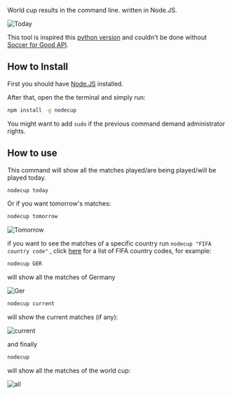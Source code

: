 World cup results in the command line. written in Node.JS.

![Today](http://i.imgur.com/MABYicL.png)

This tool is inspired this [python version](https://github.com/fatiherikli/worldcup) and couldn't be done without [Soccer for Good API](worldcup.sfg.io).

## How to Install

First you should have [Node.JS](http://nodejs.org/) installed.

After that, open the the terminal and simply run:
```sh
npm install -g nodecup
```
You might want to add ```sudo``` if the previous command demand administrator rights.

## How to use
This command will show all the matches played/are being played/will be played today.
```sh
nodecup today
```
Or if you want tomorrow's matches:
```sh
nodecup tomorrow
```
![Tomorrow](http://i.imgur.com/7rVWvL8.png)

if you want to see the matches of a specific country run
``` nodecup "FIFA country code" ``` , click [here](http://en.wikipedia.org/wiki/List_of_FIFA_country_codes) for a list of FIFA country codes, for example:
```sh
nodecup GER
```
will show all the matches of Germany

![Ger](http://i.imgur.com/VCFhi65.png)

```sh
nodecup current
```
will show the current matches (if any):

![current](http://i.imgur.com/3lj9cts.png)

and finally 
```sh
nodecup
```
will show all the matches of the world cup:

![all](http://i.imgur.com/p8El6Kc.png)
